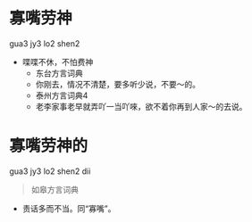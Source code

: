 # 寡嘴劳神
gua3 jy3 lo2 shen2
+ 喋喋不休，不怕费神
  * 东台方言词典
  - 你刚去，情况不清楚，要多听少说，不要～的。
  * 泰州方言词典4
  - 老李家事老早就弄吖一当吖唻，欲不着你再到人家～的去说。


# 寡嘴劳神的
gua3 jy3 lo2 shen2 dii
> 如皋方言词典
- 责话多而不当。同“寡嘴”。
